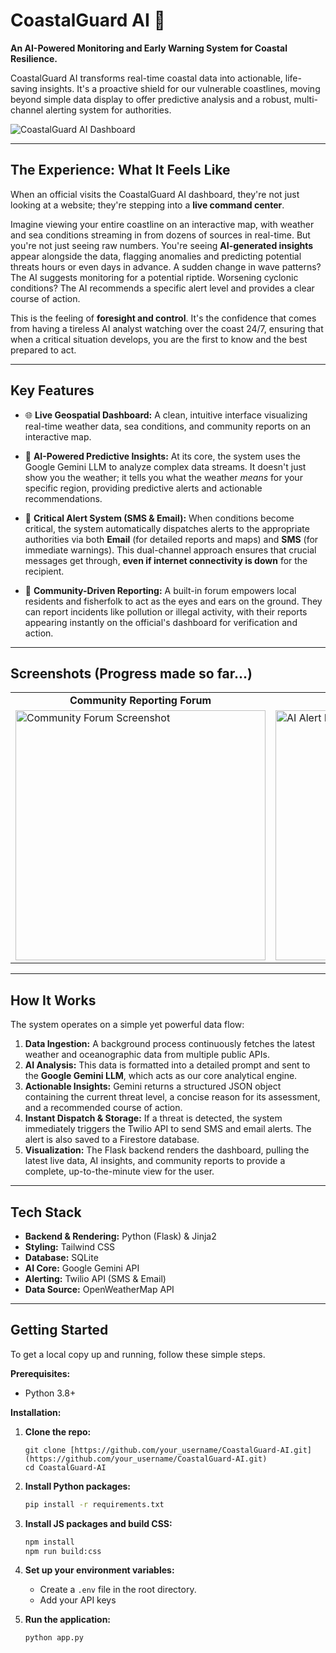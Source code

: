 # CoastalGuard AI 🌊

**An AI-Powered Monitoring and Early Warning System for Coastal Resilience.**

CoastalGuard AI transforms real-time coastal data into actionable, life-saving insights. It's a proactive shield for our vulnerable coastlines, moving beyond simple data display to offer predictive analysis and a robust, multi-channel alerting system for authorities.

![CoastalGuard AI Dashboard]([https://github-production-user-asset-6210df.s3.amazonaws.com/125483347/483878751-fa3544bf-f546-43d7-a72b-94f6209212d5.png?X-Amz-Algorithm=AWS4-HMAC-SHA256&X-Amz-Credential=AKIAVCODYLSA53PQK4ZA%2F20250830%2Fus-east-1%2Fs3%2Faws4_request&X-Amz-Date=20250830T125452Z&X-Amz-Expires=300&X-Amz-Signature=d47dd2d9d8896210c692009a7d0d89684dfe5cfc9f268f33ef7a35c3ceb22855&X-Amz-SignedHeaders=host])

---

 ## The Experience: What It Feels Like

When an official visits the CoastalGuard AI dashboard, they're not just looking at a website; they're stepping into a **live command center**.

Imagine viewing your entire coastline on an interactive map, with weather and sea conditions streaming in from dozens of sources in real-time. But you're not just seeing raw numbers. You're seeing **AI-generated insights** appear alongside the data, flagging anomalies and predicting potential threats hours or even days in advance. A sudden change in wave patterns? The AI suggests monitoring for a potential riptide. Worsening cyclonic conditions? The AI recommends a specific alert level and provides a clear course of action.

This is the feeling of **foresight and control**. It's the confidence that comes from having a tireless AI analyst watching over the coast 24/7, ensuring that when a critical situation develops, you are the first to know and the best prepared to act.

---

## Key Features

* 🌐 **Live Geospatial Dashboard:** A clean, intuitive interface visualizing real-time weather data, sea conditions, and community reports on an interactive map.

* 🤖 **AI-Powered Predictive Insights:** At its core, the system uses the Google Gemini LLM to analyze complex data streams. It doesn't just show you the weather; it tells you what the weather *means* for your specific region, providing predictive alerts and actionable recommendations.

* 🚨 **Critical Alert System (SMS & Email):** When conditions become critical, the system automatically dispatches alerts to the appropriate authorities via both **Email** (for detailed reports and maps) and **SMS** (for immediate warnings). This dual-channel approach ensures that crucial messages get through, **even if internet connectivity is down** for the recipient.

* 👥 **Community-Driven Reporting:** A built-in forum empowers local residents and fisherfolk to act as the eyes and ears on the ground. They can report incidents like pollution or illegal activity, with their reports appearing instantly on the official's dashboard for verification and action.

---

## Screenshots (Progress made  so far...)

<table>
  <tr>
    <td align="center"><strong>Community Reporting Forum</strong></td>
    <td align="center"><strong>AI Alert Panel</strong></td>
  </tr>
  <tr>
    <td><img src="https://i.ibb.co/L5fN834/Screenshot-2024-05-18-at-3-11-20-PM.png" alt="Community Forum Screenshot" width="400"></td>
    <td><img src="https://i.ibb.co/L5fN834/Screenshot-2024-05-18-at-3-11-20-PM.png" alt="AI Alert Panel Screenshot" width="400"></td>
  </tr>
</table>

---

## How It Works

The system operates on a simple yet powerful data flow:

1.  **Data Ingestion:** A background process continuously fetches the latest weather and oceanographic data from multiple public APIs.
2.  **AI Analysis:** This data is formatted into a detailed prompt and sent to the **Google Gemini LLM**, which acts as our core analytical engine.
3.  **Actionable Insights:** Gemini returns a structured JSON object containing the current threat level, a concise reason for its assessment, and a recommended course of action.
4.  **Instant Dispatch & Storage:** If a threat is detected, the system immediately triggers the Twilio API to send SMS and email alerts. The alert is also saved to a Firestore database.
5.  **Visualization:** The Flask backend renders the dashboard, pulling the latest live data, AI insights, and community reports to provide a complete, up-to-the-minute view for the user.



---

## Tech Stack

* **Backend & Rendering:** Python (Flask) & Jinja2
* **Styling:** Tailwind CSS
* **Database:** SQLite
* **AI Core:** Google Gemini API
* **Alerting:** Twilio API (SMS & Email)
* **Data Source:** OpenWeatherMap API

---

## Getting Started

To get a local copy up and running, follow these simple steps.

**Prerequisites:**
* Python 3.8+

**Installation:**

1.  **Clone the repo:**
    ```
    git clone [https://github.com/your_username/CoastalGuard-AI.git](https://github.com/your_username/CoastalGuard-AI.git)
    cd CoastalGuard-AI
    ```
2.  **Install Python packages:**
    ```sh
    pip install -r requirements.txt
    ```
3.  **Install JS packages and build CSS:**
    ```sh
    npm install
    npm run build:css
    ```
4.  **Set up your environment variables:**
    * Create a `.env` file in the root directory.
    * Add your API keys

5.  **Run the application:**
    ```sh
    python app.py
    ```
